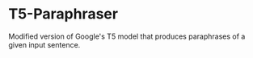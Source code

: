 # T5-Paraphraser
 Modified version of Google's T5 model that produces paraphrases of a given input sentence.

